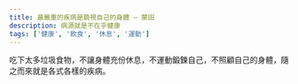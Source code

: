 ```yaml
---
title: 最嚴重的疾病是藐視自己的身體 — 蒙田
description: 病源就是不在乎健康
tags: ['健康', '飲食', '休息', '運動']
---
```

吃下太多垃圾食物，不讓身體充份休息，不運動鍛鍊自己，不照顧自己的身體，隨之而來就是各式各樣的疾病。
